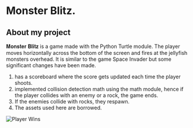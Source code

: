 # Monster Blitz.




## About my project
<p>𝐌𝐨𝐧𝐬𝐭𝐞𝐫 𝐁𝐥𝐢𝐭𝐳 is a game made with the Python Turtle module. The player moves horizontally across the bottom of the screen and fires at the jellyfish monsters overhead. It is similar to the game Space Invader but some significant changes have been made.</p>
<ol>
    <li>has a scoreboard where the score gets updated each time the player shoots.</li>
    <li>implemented collision detection math using the math module, hence if the player collides with an enemy or a rock, the game ends.</li>
    <li> If the enemies collide with rocks, they respawn.</li>
    <li>The assets used here are borrowed.</li>
</ol>


![Player Wins]('player_wins.gif')